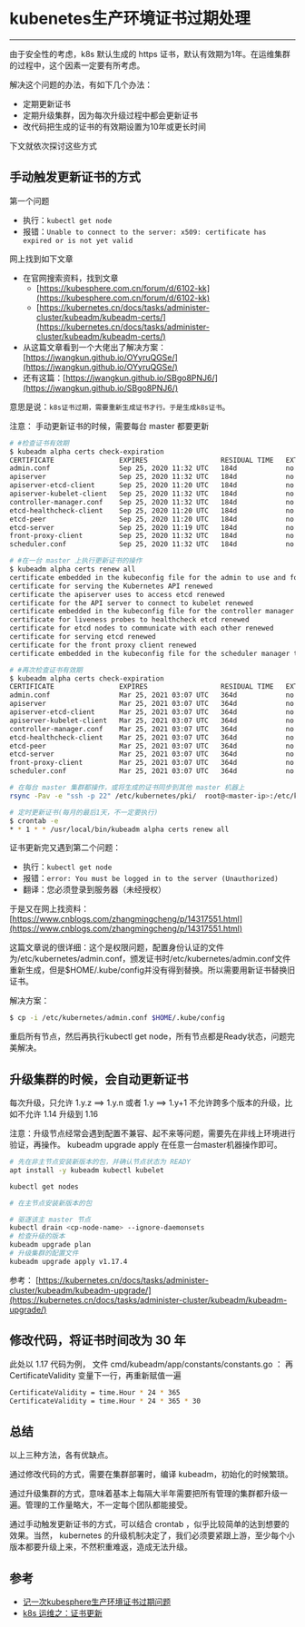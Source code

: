 # kubenetes生产环境证书过期处理

----

由于安全性的考虑，k8s 默认生成的 https 证书，默认有效期为1年。在运维集群的过程中，这个因素一定要有所考虑。

解决这个问题的办法，有如下几个办法：

-	定期更新证书
-	定期升级集群，因为每次升级过程中都会更新证书
-	改代码把生成的证书的有效期设置为10年或更长时间

下文就依次探讨这些方式

## 手动触发更新证书的方式

第一个问题

-	执行：`kubectl get node`
-	报错：`Unable to connect to the server: x509: certificate has expired or is not yet valid`

网上找到如下文章

-	在官网搜索资料，找到文章
	+	[https://kubesphere.com.cn/forum/d/6102-kk](https://kubesphere.com.cn/forum/d/6102-kk)
	+	[https://kubernetes.cn/docs/tasks/administer-cluster/kubeadm/kubeadm-certs/](https://kubernetes.cn/docs/tasks/administer-cluster/kubeadm/kubeadm-certs/)
-	从这篇文章看到一个大佬出了解决方案：[https://jwangkun.github.io/OYyruQGSe/](https://jwangkun.github.io/OYyruQGSe/)
-	还有这篇：[https://jwangkun.github.io/SBgo8PNJ6/](https://jwangkun.github.io/SBgo8PNJ6/)

意思是说：`k8s证书过期，需要重新生成证书才行。于是生成k8s证书`。

注意： 手动更新证书的时候，需要每台 master 都要更新

```bash
# #检查证书有效期
$ kubeadm alpha certs check-expiration
CERTIFICATE                EXPIRES                  RESIDUAL TIME   EXTERNALLY MANAGED
admin.conf                 Sep 25, 2020 11:32 UTC   184d            no
apiserver                  Sep 25, 2020 11:32 UTC   184d            no
apiserver-etcd-client      Sep 25, 2020 11:20 UTC   184d            no
apiserver-kubelet-client   Sep 25, 2020 11:32 UTC   184d            no
controller-manager.conf    Sep 25, 2020 11:32 UTC   184d            no
etcd-healthcheck-client    Sep 25, 2020 11:20 UTC   184d            no
etcd-peer                  Sep 25, 2020 11:20 UTC   184d            no
etcd-server                Sep 25, 2020 11:19 UTC   184d            no
front-proxy-client         Sep 25, 2020 11:32 UTC   184d            no
scheduler.conf             Sep 25, 2020 11:32 UTC   184d            no

# #在一台 master 上执行更新证书的操作
$ kubeadm alpha certs renew all
certificate embedded in the kubeconfig file for the admin to use and for kubeadm itself renewed
certificate for serving the Kubernetes API renewed
certificate the apiserver uses to access etcd renewed
certificate for the API server to connect to kubelet renewed
certificate embedded in the kubeconfig file for the controller manager to use renewed
certificate for liveness probes to healthcheck etcd renewed
certificate for etcd nodes to communicate with each other renewed
certificate for serving etcd renewed
certificate for the front proxy client renewed
certificate embedded in the kubeconfig file for the scheduler manager to use renewed

# #再次检查证书有效期
$ kubeadm alpha certs check-expiration
CERTIFICATE                EXPIRES                  RESIDUAL TIME   EXTERNALLY MANAGED
admin.conf                 Mar 25, 2021 03:07 UTC   364d            no
apiserver                  Mar 25, 2021 03:07 UTC   364d            no
apiserver-etcd-client      Mar 25, 2021 03:07 UTC   364d            no
apiserver-kubelet-client   Mar 25, 2021 03:07 UTC   364d            no
controller-manager.conf    Mar 25, 2021 03:07 UTC   364d            no
etcd-healthcheck-client    Mar 25, 2021 03:07 UTC   364d            no
etcd-peer                  Mar 25, 2021 03:07 UTC   364d            no
etcd-server                Mar 25, 2021 03:07 UTC   364d            no
front-proxy-client         Mar 25, 2021 03:07 UTC   364d            no
scheduler.conf             Mar 25, 2021 03:07 UTC   364d            no

# 在每台 master 集群都操作，或将生成的证书同步到其他 master 机器上
rsync -Pav -e "ssh -p 22" /etc/kubernetes/pki/  root@<master-ip>:/etc/kubernetes/pki/ 

# 定时更新证书(每月的最后1天，不一定要执行)
$ crontab -e
* * 1 * * /usr/local/bin/kubeadm alpha certs renew all
```

证书更新完又遇到第二个问题：

-	执行：`kubectl get node`
-	报错：`error: You must be logged in to the server (Unauthorized)`
-	翻译：您必须登录到服务器（未经授权）

于是又在网上找资料：[https://www.cnblogs.com/zhangmingcheng/p/14317551.html](https://www.cnblogs.com/zhangmingcheng/p/14317551.html)

这篇文章说的很详细：这个是权限问题，配置身份认证的文件为/etc/kubernetes/admin.conf，颁发证书时/etc/kubernetes/admin.conf文件重新生成，但是$HOME/.kube/config并没有得到替换。所以需要用新证书替换旧证书。

解决方案：
```bash
$ cp -i /etc/kubernetes/admin.conf $HOME/.kube/config
```

重启所有节点，然后再执行kubectl get node，所有节点都是Ready状态，问题完美解决。

## 升级集群的时候，会自动更新证书

每次升级，只允许 1.y.z ==> 1.y.n 或者 1.y ==> 1.y+1
不允许跨多个版本的升级，比如不允许 1.14 升级到 1.16

注意：升级节点经常会遇到配置不兼容、起不来等问题，需要先在非线上环境进行验证，再操作。
kubeadm upgrade apply 在任意一台master机器操作即可。

```bash
# 先在非主节点安装新版本的包，并确认节点状态为 READY
apt install -y kubeadm kubectl kubelet

kubectl get nodes

# 在主节点安装新版本的包

# 驱逐该主 master 节点
kubectl drain <cp-node-name> --ignore-daemonsets
# 检查升级的版本
kubeadm upgrade plan
# 升级集群的配置文件
kubeadm upgrade apply v1.17.4 
```

参考：
[https://kubernetes.cn/docs/tasks/administer-cluster/kubeadm/kubeadm-upgrade/](https://kubernetes.cn/docs/tasks/administer-cluster/kubeadm/kubeadm-upgrade/)

## 修改代码，将证书时间改为 30 年

此处以 1.17 代码为例，
文件 cmd/kubeadm/app/constants/constants.go ：
再 CertificateValidity 变量下一行，再重新赋值一遍

```bash
CertificateValidity = time.Hour * 24 * 365
CertificateValidity = time.Hour * 24 * 365 * 30 
```

## 总结

以上三种方法，各有优缺点。

通过修改代码的方式，需要在集群部署时，编译 kubeadm，初始化的时候繁琐。

通过升级集群的方式，意味着基本上每隔大半年需要把所有管理的集群都升级一遍。管理的工作量略大，不一定每个团队都能接受。

通过手动触发更新证书的方式，可以结合 crontab ，似乎比较简单的达到想要的效果。当然， kubernetes 的升级机制决定了，我们必须要紧跟上游，至少每个小版本都要升级上来，不然积重难返，造成无法升级。

## 参考
-	[记一次kubesphere生产环境证书过期问题](https://www.cnblogs.com/subendong/p/15604340.html)
-	[k8s 运维之：证书更新](https://www.jianshu.com/p/f8d54e4e3247)